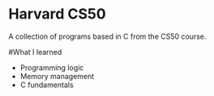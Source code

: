 # Harvard CS50

A collection of programs based in C from the CS50 course. 

#What I learned
- Programming logic
- Memory management
- C fundamentals
